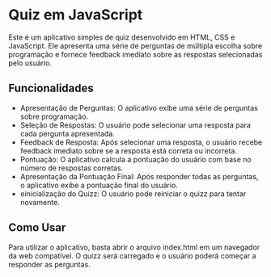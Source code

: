 # Quiz em JavaScript

Este é um aplicativo simples de quiz desenvolvido em HTML, CSS e JavaScript. Ele apresenta uma série de perguntas de múltipla escolha sobre programação e fornece feedback imediato sobre as respostas selecionadas pelo usuário.


## Funcionalidades

- Apresentação de Perguntas: O aplicativo exibe uma série de perguntas sobre programação.
- Seleção de Respostas: O usuário pode selecionar uma resposta para cada pergunta apresentada.
- Feedback de Resposta: Após selecionar uma resposta, o usuário recebe feedback imediato sobre se a resposta está correta ou incorreta.
- Pontuação: O aplicativo calcula a pontuação do usuário com base no número de respostas corretas.
- Apresentação da Pontuação Final: Após responder todas as perguntas, o aplicativo exibe a pontuação final do usuário.
- einicialização do Quizz: O usuário pode reiniciar o quizz para tentar novamente.

## Como Usar

Para utilizar o aplicativo, basta abrir o arquivo index.html em um navegador da web compatível. O quizz será carregado e o usuário poderá começar a responder as perguntas.
